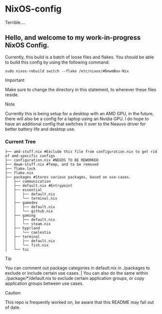 # NixOS-config
 Terrible....

## Hello, and welcome to my work-in-progress NixOS Config.

Currently, this build is a batch of loose files and flakes. You should be able to build this config by using the following command:

``sudo nixos-rebuild switch --flake /etc/nixos/#DewmBox-Nix ``

> [!IMPORTANT]
> Make sure to change the directory in this statement, to wherever these files reside. 

> [!NOTE]
> Currently this is being setup for a desktop with an AMD GPU, in the future, there will also be a config for a laptop using an Nvidia GPU. I do hope to have an additional config that switches it over to the Neauvo driver for better battery life and desktop use.

### Current Tree

```
├── amd-stuff.nix #Exclude this file from configuration.nix to get rid of amd-specific configs
├── configuration.nix #NEEDS TO BE REWORKED
├── dewm-stuff.nix #Temp, and to be removed
├── flake.lock
├── flake.nix 
├── packages #Stores various packages, based on use-cases. 
│   ├── communication
│   ├── default.nix #Entrypoint
│   ├── essential
│   │   ├── default.nix
│   │   └── terminal.nix
│   ├── gamedev
│   │   ├── default.nix
│   │   └── github.nix
│   ├── gaming
│   │   ├── default.nix
│   │   └── steam.nix
│   ├── hyprland
│   │   └── caelestia
│   ├── terminal
│   │   ├── default.nix
│   │   └── fish.nix
│   └── tui
```

> [!TIP]
> You can comment out package categories in default.nix in ./packages to exclude or include certain use cases. | You can also do the same within ./package/*/default.nix to exclude certain application groups, or copy application groups between use cases.



> [!CAUTION]
> This repo is frequently worked on, be aware that this README may fall out of date.


